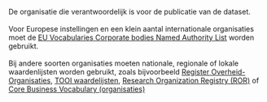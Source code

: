 De organisatie die verantwoordelijk is voor de publicatie van de dataset.
<br/>
<br/>
Voor Europese instellingen en een klein aantal internationale organisaties moet de <a href='http://publications.europa.eu/resource/authority/corporate-body' target='_blank'>EU Vocabularies Corporate bodies Named Authority List</a> worden gebruikt.
<br/>
<br/>
Bij andere soorten organisaties moeten nationale, regionale of lokale waardenlijsten worden gebruikt, zoals bijvoorbeeld <a href='https://organisaties.overheid.nl/' target='_blank'>Register Overheid-Organisaties</a>, <a href='https://organisaties.overheid.nl/' target='_blank'>TOOI waardelijsten</a>, <a href='https://ror.org/' target='_blank'>Research Organization Registry (ROR)</a> of <a href='https://semiceu.github.io/Core-Business-Vocabulary/releases/2.1.0/' target='_blank'>Core Business Vocabulary (organisaties)</a>
